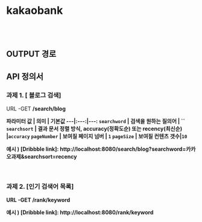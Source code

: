 # kakaobank

<br><br>

OUTPUT 경로
------


API 정의서
------
### 과제 1. [ 블로그 검색]
 URL -GET <strong>/search/blog<strong>

<strong>파라미터<strong>
  값 | 의미 | 기본값
---|:---:|---:
`searchword` | 검색을 원하는 질의어 | ``
`searchsort` | 결과 문서 정렬 방식, accuracy(정확도순) 또는 recency(최신순) |`accuracy`
`pageNumber` | 보여질 페이지 넘버 | `1`
`pageSize` | 보여질 컨텐츠 갯수|`10`
  
  예시 ) [Dribbble link]: http://localhost:8080/search/blog?searchword=카카오과제&searchsort=recency
  <br><br><br>
### 과제 2. [인기 검색어 목록]
 URL -GET /rank/keyword
  
  예시 ) [Dribbble link]: http://localhost:8080/rank/keyword

